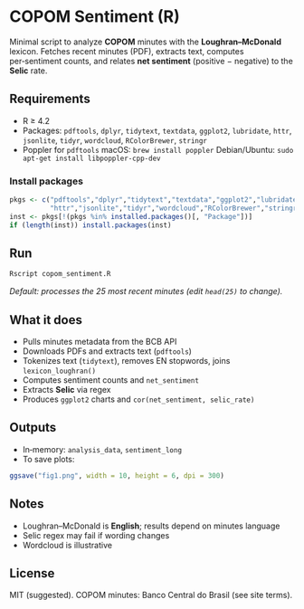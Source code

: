 # COPOM Sentiment (R)

Minimal script to analyze **COPOM** minutes with the **Loughran–McDonald** lexicon. Fetches recent minutes (PDF), extracts text, computes per‑sentiment counts, and relates **net sentiment** (positive − negative) to the **Selic** rate.

## Requirements

* R ≥ 4.2
* Packages: `pdftools`, `dplyr`, `tidytext`, `textdata`, `ggplot2`, `lubridate`, `httr`, `jsonlite`, `tidyr`, `wordcloud`, `RColorBrewer`, `stringr`
* Poppler for `pdftools`
  macOS: `brew install poppler`
  Debian/Ubuntu: `sudo apt-get install libpoppler-cpp-dev`

### Install packages

```r
pkgs <- c("pdftools","dplyr","tidytext","textdata","ggplot2","lubridate",
          "httr","jsonlite","tidyr","wordcloud","RColorBrewer","stringr")
inst <- pkgs[!(pkgs %in% installed.packages()[, "Package"])]
if (length(inst)) install.packages(inst)
```

## Run

```bash
Rscript copom_sentiment.R
```

*Default: processes the 25 most recent minutes (edit `head(25)` to change).*

## What it does

* Pulls minutes metadata from the BCB API
* Downloads PDFs and extracts text (`pdftools`)
* Tokenizes text (`tidytext`), removes EN stopwords, joins `lexicon_loughran()`
* Computes sentiment counts and `net_sentiment`
* Extracts **Selic** via regex
* Produces `ggplot2` charts and `cor(net_sentiment, selic_rate)`

## Outputs

* In‑memory: `analysis_data`, `sentiment_long`
* To save plots:

```r
ggsave("fig1.png", width = 10, height = 6, dpi = 300)
```

## Notes

* Loughran–McDonald is **English**; results depend on minutes language
* Selic regex may fail if wording changes
* Wordcloud is illustrative

## License

MIT (suggested). COPOM minutes: Banco Central do Brasil (see site terms).

